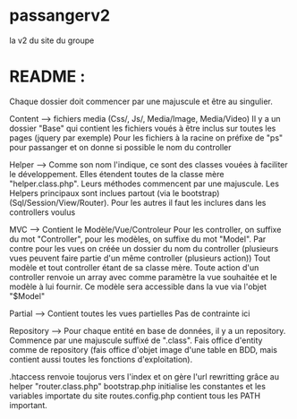 passangerv2
===========

la v2 du site du groupe

README :
===========
Chaque dossier doit commencer par une majuscule et être au singulier.

Content --> fichiers media (Css/, Js/, Media/Image, Media/Video)
    Il y a un dossier "Base" qui contient les fichiers voués à être inclus sur toutes les pages (jquery par exemple)
    Pour les fichiers à la racine on préfixe de "ps" pour passanger et on donne si possible le nom du controller

Helper --> Comme son nom l'indique, ce sont des classes vouées à faciliter le développement. Elles étendent toutes de la classe mère "helper.class.php".
    Leurs méthodes commencent par une majuscule.
    Les Helpers principaux sont inclues partout (via le bootstrap) (Sql/Session/View/Router). Pour les autres il faut les inclures dans les controllers voulus

MVC --> Contient le Modèle/Vue/Controleur
    Pour les controller, on suffixe du mot "Controller", pour les modèles, on suffixe du mot "Model".
    Par contre pour les vues on créée un dossier du nom du controller (plusieurs vues peuvent faire partie d'un même controller (plusieurs action))
    Tout modèle et tout controller étant de sa classe mère.
    Toute action d'un controller renvoie un array avec comme paramètre la vue souhaitée et le modèle à lui fournir.
    Ce modèle sera accessible dans la vue via l'objet "$Model"

Partial --> Contient toutes les vues partielles
    Pas de contrainte ici

Repository --> Pour chaque entité en base de données, il y a un repository.
    Commence par une majuscule suffixé de ".class".
    Fais office d'entity comme de repository (fais office d'objet image d'une table en BDD, mais contient aussi toutes les fonctions d'exploitation).

.htaccess renvoie toujorus vers l'index et on gère l'url rewritting grâce au helper "router.class.php"
bootstrap.php initialise les constantes et les variables importate du site
routes.config.php contient tous les PATH important.